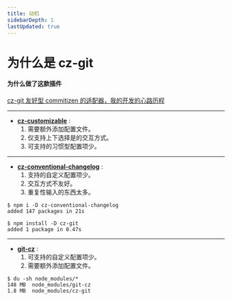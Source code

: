 ```yaml
---
title: 动机
sidebarDepth: 1
lastUpdated: true
---
```


# 为什么是 cz-git

#### 为什么做了这款插件

[cz-git 友好型 commitizen 的适配器，我的开发的心路历程](https://www.qbenben.com/post/2022/02/27/cz-git/)

---

- [**cz-customizable**](https://github.com/leoforfree/cz-customizable) :
  1. 需要额外添加配置文件。
  2. 仅支持上下选择是的交互方式。
  3. 可支持的习惯型配置项少。

---

- [**cz-conventional-changelog**](https://github.com/commitizen/cz-conventional-changelog) :
  1. 支持的自定义配置项少。
  2. 交互方式不友好。
  3. 重复性输入的东西太多。

```sh{4}
$ npm i -D cz-conventional-changelog
added 147 packages in 21s

$ npm install -D cz-git
added 1 package in 0.47s
```

---

- [**git-cz**](https://github.com/streamich/git-cz) :
  1. 可支持的自定义配置项少。
  2. 需要额外添加配置文件。

```sh{3}
$ du -sh node_modules/*
148 MB	node_modules/git-cz
1.8 MB	node_modules/cz-git
```
